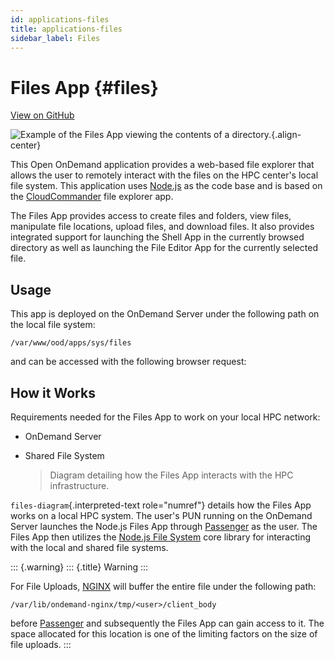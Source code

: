 ```yaml
---
id: applications-files
title: applications-files
sidebar_label: Files
---
```

Files App {#files}
=========

[View on GitHub](https://github.com/OSC/ondemand/tree/master/apps/files)

![Example of the Files App viewing the contents of a
directory.](/images/files-app.png){.align-center}

This Open OnDemand application provides a web-based file explorer that
allows the user to remotely interact with the files on the HPC center\'s
local file system. This application uses
[Node.js](https://nodejs.org/en/) as the code base and is based on the
[CloudCommander](http://cloudcmd.io/) file explorer app.

The Files App provides access to create files and folders, view files,
manipulate file locations, upload files, and download files. It also
provides integrated support for launching the Shell App in the currently
browsed directory as well as launching the File Editor App for the
currently selected file.

Usage
-----

This app is deployed on the OnDemand Server under the following path on
the local file system:

    /var/www/ood/apps/sys/files

and can be accessed with the following browser request:

How it Works
------------

Requirements needed for the Files App to work on your local HPC network:

-   OnDemand Server

-   Shared File System

    > Diagram detailing how the Files App interacts with the HPC
    > infrastructure.

`files-diagram`{.interpreted-text role="numref"} details how the Files
App works on a local HPC system. The user\'s PUN running on the OnDemand
Server launches the Node.js Files App through
[Passenger](https://www.phusionpassenger.com/) as the user. The Files
App then utilizes the [Node.js File
System](https://nodejs.org/docs/latest-v0.10.x/api/fs.html) core library
for interacting with the local and shared file systems.

::: {.warning}
::: {.title}
Warning
:::

For File Uploads, [NGINX](https://nginx.org/en/) will buffer the entire
file under the following path:

    /var/lib/ondemand-nginx/tmp/<user>/client_body

before [Passenger](https://www.phusionpassenger.com/) and subsequently
the Files App can gain access to it. The space allocated for this
location is one of the limiting factors on the size of file uploads.
:::
